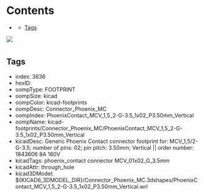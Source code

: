 



Contents
========

* [](#)
	* [Tags](#tags)
  
![][im]
# 

## Tags

- index: 3636
- hexID: 
- oompType: FOOTPRINT
- oompSize: kicad
- oompColor: kicad-footprints
- oompDesc: Connector_Phoenix_MC
- oompIndex: PhoenixContact_MCV_1,5_2-G-3.5_1x02_P3.50mm_Vertical
- oompName: kicad-footprints/Connector_Phoenix_MC/PhoenixContact_MCV_1,5_2-G-3.5_1x02_P3.50mm_Vertical
- kicadDesc: Generic Phoenix Contact connector footprint for: MCV_1,5/2-G-3.5; number of pins: 02; pin pitch: 3.50mm; Vertical || order number: 1843606 8A 160V
- kicadTags: phoenix_contact connector MCV_01x02_G_3.5mm
- kicadAttr: through_hole
- kicad3DModel: ${KICAD6_3DMODEL_DIR}/Connector_Phoenix_MC.3dshapes/PhoenixContact_MCV_1,5_2-G-3.5_1x02_P3.50mm_Vertical.wrl



[im]: image.png
